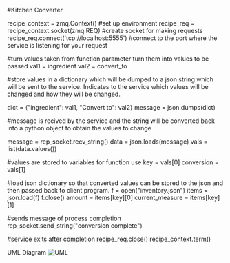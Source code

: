 #Kitchen Converter

recipe_context = zmq.Context() #set up environment
recipe_req = recipe_context.socket(zmq.REQ) #create socket for making requests
recipe_req.connect('tcp://localhost:5555')  #connect to the port where the service is listening for your request

#turn values taken from function parameter turn them into values to be passed
val1 = ingredient
val2 = convert_to

#store values in a dictionary which will be dumped to a json string which will be sent to the service. Indicates to the service which values will be changed and how they will be changed.

dict = {"ingredient": val1, "Convert to": val2}
message = json.dumps(dict)

#message is recived by the service and the string will be converted back into a python object to obtain the values to change

message = rep_socket.recv_string()
data = json.loads(message)
vals = list(data.values())

#values are stored to variables for function use
key = vals[0]
conversion = vals[1]

#load json dictionary so that converted values can be stored to the json and then passed back to client program.
f = open("inventory.json")
items = json.load(f)
f.close()
amount = items[key][0]
current_measure = items[key][1]

#sends message of process completion
rep_socket.send_string("conversion complete")

#service exits after completion 
recipe_req.close()
recipe_context.term()

UML Diagram
![UML](https://github.com/user-attachments/assets/57b6abb7-b2a1-4abe-913a-288e07873b08)

